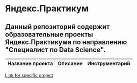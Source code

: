 # Яндекс.Практикум
## Данный репозиторий содержит образовательные проекты Яндекс.Практикума по направлению "Специалист по Data Science".
| Название проекта | Описание | Инструментарий |
| :--------------- | -------- | -------------- |

[Link for specific project]()

